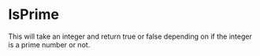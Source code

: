 # IsPrime

This will take an integer and return true or false depending on if the integer is a prime number or not. 
